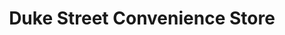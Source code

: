---
title: "Duke Street Convenience Store"
url: /darlington/duke-street-convenience-store/
shop: convenience
---